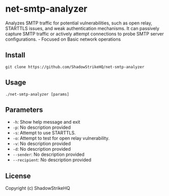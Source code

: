 # net-smtp-analyzer
Analyzes SMTP traffic for potential vulnerabilities, such as open relay, STARTTLS issues, and weak authentication mechanisms. It can passively capture SMTP traffic or actively attempt connections to probe SMTP server configurations. - Focused on Basic network operations

## Install
`git clone https://github.com/ShadowStrikeHQ/net-smtp-analyzer`

## Usage
`./net-smtp-analyzer [params]`

## Parameters
- `-h`: Show help message and exit
- `-p`: No description provided
- `-s`: Attempt to use STARTTLS.
- `-o`: Attempt to test for open relay vulnerability.
- `-v`: No description provided
- `-d`: No description provided
- `--sender`: No description provided
- `--recipient`: No description provided

## License
Copyright (c) ShadowStrikeHQ

